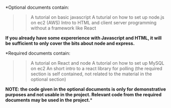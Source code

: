 *Optional documents contain:
>> A tutorial on basic javascript
>> A tuturial on how to set up node.js on ec2 (AWS)
>> Intro to HTML and client server programming without a framework like React

**If you already have some expererience with Javascript and HTML, it will be sufficient to only cover the bits about node and express.** 


*Required documents contain:
>> A tutorial on React and node
>> A tutorial on how to set up MySQL on ec2
>> An short intro to a react library for polling
(the required section is self contained, not related to the material in the optional section)

**NOTE: the code given in the optional documents is only for demonstrative purposes and not usable in the project. Relevant code from the required documents may be used in the project.*** 

